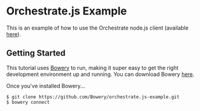 # Orchestrate.js Example

This is an example of how to use the Orchestrate node.js client (available [here](https://github.com/Bowery/orchestrate.js)).

## Getting Started

This tutorial uses [Bowery](http://bowery.io) to run, making it super easy to get the right development environment up and running. You can download Bowery [here](http://docs.bowery.io/install).

Once you've installed Bowery...

```
$ git clone https://github.com/Bowery/orchestrate.js-example.git
$ bowery connect
```

